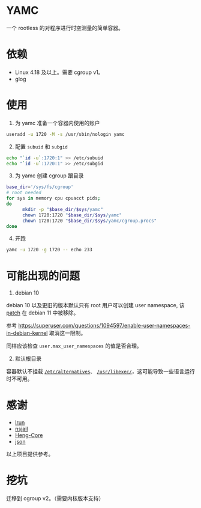 # YAMC

一个 rootless 的对程序进行时空测量的简单容器。

# 依赖

- Linux 4.18 及以上。需要 cgroup v1。
- glog

# 使用

1. 为 yamc 准备一个容器内使用的账户

```bash
useradd -u 1720 -M -s /usr/sbin/nologin yamc
```

2. 配置 `subuid` 和 `subgid`

```bash
echo "`id -u`:1720:1" >> /etc/subuid
echo "`id -u`:1720:1" >> /etc/subgid
```

3. 为 yamc 创建 cgroup 跟目录

```bash
base_dir='/sys/fs/cgroup'
# root needed
for sys in memory cpu cpuacct pids;
do
      mkdir -p "$base_dir/$sys/yamc"
      chown 1720:1720 "$base_dir/$sys/yamc"
      chown 1720:1720 "$base_dir/$sys/yamc/cgroup.procs"
done
```

4. 开跑

```bash
yamc -u 1720 -g 1720 -- echo 233
```

# 可能出现的问题

1. debian 10 

debian 10 以及更旧的版本默认只有 root 用户可以创建 user namespace, 该 [patch](https://salsa.debian.org/kernel-team/linux/-/blob/d98e00eda6bea437e39b9e80444eee84a32438a6/debian/patches/debian/add-sysctl-to-disallow-unprivileged-CLONE_NEWUSER-by-default.patch) 在 debian 11 中被移除。

参考 https://superuser.com/questions/1094597/enable-user-namespaces-in-debian-kernel 取消这一限制。

同样应该检查 `user.max_user_namespaces` 的值是否合理。

2. 默认根目录

容器默认不挂载 [`/etc/alternatives`](https://linux.die.net/man/8/alternatives)、 [`/usr/libexec/`](https://refspecs.linuxfoundation.org/FHS_3.0/fhs-3.0.pdf)，这可能导致一些语言运行时不可用。

# 感谢

- [lrun](https://github.com/quark-zju/lrun)
- [nsjail](https://github.com/google/nsjail)
- [Heng-Core](https://github.com/ThinkSpiritLab/heng-core)
- [json](https://github.com/nlohmann/json)

以上项目提供参考。

# 挖坑

迁移到 cgroup v2。（需要内核版本支持）
